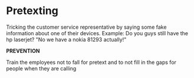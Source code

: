 # Pretexting

Tricking the customer service representative by saying some fake information about one of their devices.
Example: Do you guys still have the hp laserjet? "No we have a nokia 81293 actually!"

**PREVENTION**

Train the employees not to fall for pretext and to not fill in the gaps for people when they are calling
